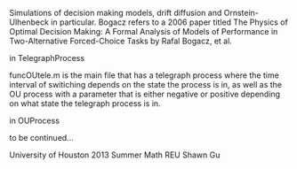 Simulations of decision making models, drift diffusion and Ornstein-Ulhenbeck in particular. Bogacz refers to a 2006 paper titled The Physics of Optimal Decision Making: A Formal Analysis of Models of Performance in Two-Alternative Forced-Choice Tasks by Rafal Bogacz, et al. 

in TelegraphProcess

funcOUtele.m is the main file that has a telegraph process where the time interval of switiching depends on the state the process is in, as well as the OU process with a parameter that is either negative or positive depending on what state the telegraph process is in. 

in OUProcess

to be continued...

University of Houston 2013 Summer Math REU
Shawn Gu 